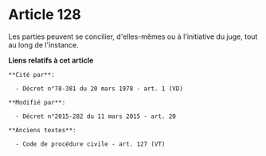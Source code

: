 # Article 128

Les parties peuvent se concilier, d'elles-mêmes ou à l'initiative du juge, tout au long de l'instance.

**Liens relatifs à cet article**

	**Cité par**:

	  - Décret n°78-381 du 20 mars 1978 - art. 1 (VD)

	**Modifié par**:

	  - Décret n°2015-282 du 11 mars 2015 - art. 20

	**Anciens textes**:

	  - Code de procédure civile - art. 127 (VT)
